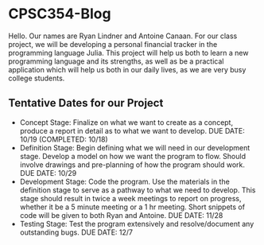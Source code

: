 # CPSC354-Blog
Hello. Our names are Ryan Lindner and Antoine Canaan. For our class project, we will be developing a personal financial tracker in the programming language Julia. This project will help us both to learn a new programming language and its strengths, as well as be a practical application which will help us both in our daily lives, as we are very busy college students.

## Tentative Dates for our Project

* Concept Stage: Finalize on what we want to create as a concept, produce a report in detail as to what we want to develop. DUE DATE: 10/19 (COMPLETED: 10/18)
* Definition Stage: Begin defining what we will need in our development stage. Develop a model on how we want the program to flow. Should involve drawings and pre-planning of how the program should work. DUE DATE: 10/29
* Development Stage: Code the program. Use the materials in the definition stage to serve as a pathway to what we need to develop. This stage should result in twice a week meetings to report on progress, whether it be a 5 minute meeting or a 1 hr meeting. Short snippets of code will be given to both Ryan and Antoine. DUE DATE: 11/28
* Testing Stage: Test the program extensively and resolve/document any outstanding bugs. DUE DATE: 12/7
